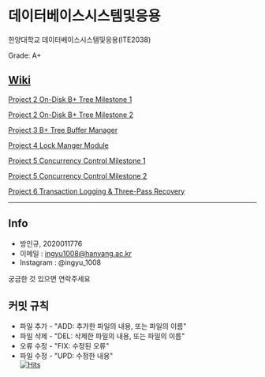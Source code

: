 # 데이터베이스시스템및응용

한양대학교 데이터베이스시스템및응용(ITE2038)

Grade: A+

## [Wiki](https://github.com/ingyu1008/ITE2038/wiki)

[Project 2 On-Disk B+ Tree Milestone 1](https://github.com/ingyu1008/ITE2038/wiki/Project-2-Milestone-1)

[Project 2 On-Disk B+ Tree Milestone 2](https://github.com/ingyu1008/ITE2038/wiki/Project-2-Milestone-2)

[Project 3 B+ Tree Buffer Manager](https://github.com/ingyu1008/ITE2038/wiki/Project-3)

[Project 4 Lock Manger Module](https://github.com/ingyu1008/ITE2038/wiki/Project-4)

[Project 5 Concurrency Control Milestone 1](https://github.com/ingyu1008/ITE2038/wiki/Project-5-Milestone-1)

[Project 5 Concurrency Control Milestone 2](https://github.com/ingyu1008/ITE2038/wiki/Project-5-Milestone-2)

[Project 6 Transaction Logging & Three-Pass Recovery](https://github.com/ingyu1008/ITE2038/wiki/Project-6)


---
## Info  
- 방인규, 2020011776  
- 이메일 : ingyu1008@hanyang.ac.kr  
- Instagram : @ingyu_1008

궁금한 것 있으면 연락주세요

## 커밋 규칙  
- 파일 추가 - "ADD: 추가한 파일의 내용, 또는 파일의 이름"  
- 파일 삭제 - "DEL: 삭제한 파일의 내용, 또는 파일의 이름"
- 오류 수정 - "FIX: 수정된 오류"  
- 파일 수정 - "UPD: 수정한 내용"  
[![Hits](https://hits.seeyoufarm.com/api/count/incr/badge.svg?url=https%3A%2F%2Fgithub.com%2Fingyu1008%2FITE2038&count_bg=%2379C83D&title_bg=%23555555&icon=imdb.svg&icon_color=%23E7E7E7&title=hits&edge_flat=false)](https://hits.seeyoufarm.com)

